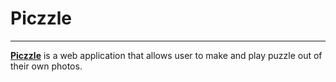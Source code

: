 # Piczzle

---

**[Piczzle](https://github.com/rouwe/piczzle)** is a web application that allows user to make and play puzzle out of their own photos.
